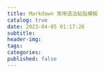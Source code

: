 ```yaml
---
title: Markdown 常用语法粘贴模板
catalog: true
date: 2023-04-05 01:17:26
subtitle:
header-img:
tags:
categories:
published: false
---
```

